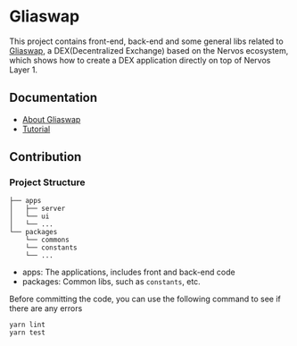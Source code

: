 # Gliaswap

This project contains front-end, back-end and some general libs related
to [Gliaswap](https://zoe-zhouzhou.github.io/gliaswap-docs/docs/), a DEX(Decentralized Exchange) based on the Nervos
ecosystem, which shows how to create a DEX application directly on top of Nervos Layer 1.

## Documentation

- [About Gliaswap](https://zoe-zhouzhou.github.io/gliaswap-docs/docs/)
- [Tutorial](docs/tutorial.md)

## Contribution

### Project Structure

```
├── apps
│   ├── server
│   └── ui
│   └── ...
└── packages
    └── commons
    └── constants
    └── ...
```

- apps: The applications, includes front and back-end code
- packages: Common libs, such as `constants`, etc.

Before committing the code, you can use the following command to see if there are any errors

```
yarn lint
yarn test
```
